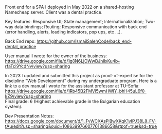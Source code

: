 Front end for a SPA I deployed in May 2022 on a shared-hosting Namecheap server. Client was a dental practice.

Key features: Responsive UI; State management; Internationalization; Two-way data bindings; Routing; Responsive communication with back end (error handling, alerts, loading indicators, pop ups, etc ...).

Back End repo: https://github.com/IsmailSalehCode/back_end-dental_practice

User manual I wrote for the owner of the business: https://drive.google.com/file/d/1g8N6LjOWwBJhilxKu4b-rfaTci9YcdNv/view?usp=sharing

In 2023 I updated and submitted this project as proof-of-expertise for the discipline "Web Development" during my undergraduate program. Here is a link to a dev manual I wrote for the assistant professor at TU-Sofia: https://drive.google.com/file/d/1Rb45B2FMVi5wmHWlY_bhH45uL6f0-kZ9/view?usp=sharing <br>
Final grade: 6 (Highest achievable grade in the Bulgarian education system).

Dev Presentation Notes: https://docs.google.com/document/d/1_FvWCXAsPiBwXKqK1vIPJ38L8_FV-tAu/edit?usp=sharing&ouid=108639976607761386658&rtpof=true&sd=true
